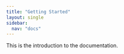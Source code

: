 ```yaml
---
title: "Getting Started"
layout: single
sidebar:
  nav: "docs"
---
```

This is the introduction to the documentation.
